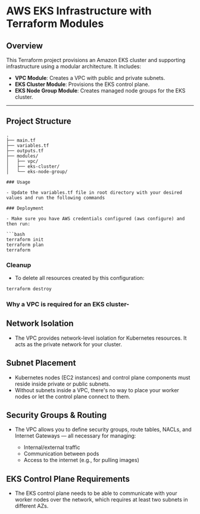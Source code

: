 # AWS EKS Infrastructure with Terraform Modules

## Overview

This Terraform project provisions an Amazon EKS cluster and supporting infrastructure using a modular architecture. It includes:

- **VPC Module**: Creates a VPC with public and private subnets.
- **EKS Cluster Module**: Provisions the EKS control plane.
- **EKS Node Group Module**: Creates managed node groups for the EKS cluster.

---

## Project Structure

```text
.
├── main.tf
├── variables.tf
├── outputs.tf
├── modules/
│   ├── vpc/
│   ├── eks-cluster/
│   └── eks-node-group/

### Usage

- Update the variables.tf file in root directory with your desired values and run the following commands

### Deployment

- Make sure you have AWS credentials configured (aws configure) and then run:

```bash
terraform init
terraform plan
terraform 
```

### Cleanup

- To delete all resources created by this configuration:

```bash
terraform destroy
```

### Why a VPC is required for an EKS cluster-

## Network Isolation

- The VPC provides network-level isolation for Kubernetes resources. It acts as the private network for your cluster.

## Subnet Placement

- Kubernetes nodes (EC2 instances) and control plane components must reside inside private or public subnets.
- Without subnets inside a VPC, there's no way to place your worker nodes or let the control plane connect to them.

## Security Groups & Routing

- The VPC allows you to define security groups, route tables, NACLs, and Internet Gateways — all necessary for managing:

  - Internal/external traffic
  - Communication between pods
  - Access to the internet (e.g., for pulling images)

## EKS Control Plane Requirements

- The EKS control plane needs to be able to communicate with your worker nodes over the network, which requires at least two subnets in different AZs.
